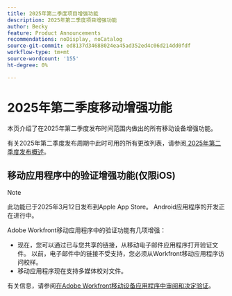 ```yaml
---
title: 2025年第二季度项目增强功能
description: 2025年第二季度项目增强功能
author: Becky
feature: Product Announcements
recommendations: noDisplay, noCatalog
source-git-commit: ed8137d34688024ea45ad352ed4c06d214dd0fdf
workflow-type: tm+mt
source-wordcount: '155'
ht-degree: 0%

---
```


# 2025年第二季度移动增强功能

本页介绍了在2025年第二季度发布时间范围内做出的所有移动设备增强功能。

有关2025年第二季度发布周期中此时可用的所有更改列表，请参阅[ 2025年第二季度发布概述](/help/quicksilver/product-announcements/product-releases/25-q2-release-activity/25-q2-release-overview.md)。


## 移动应用程序中的验证增强功能(仅限iOS)

>[!NOTE]
>
>此功能已于2025年3月12日发布到Apple App Store。 Android应用程序的开发正在进行中。

Adobe Workfront移动应用程序中的验证功能有几项增强：

* 现在，您可以通过已与您共享的链接，从移动电子邮件应用程序打开验证文件。 以前，电子邮件中的链接不受支持，您必须从Workfront移动应用程序访问校样。
* 移动应用程序现在支持多媒体校对文件。


有关信息，请参阅[在Adobe Workfront移动设备应用程序中审阅和决定验证](/help/quicksilver/workfront-basics/mobile-apps/using-the-workfront-mobile-app/work-with-proofs-in-mobile-app.md)。
